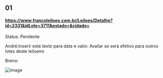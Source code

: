 ## 01 
#### https://www.francoleiloes.com.br/Leiloes/Detalhe?id=2331&idLote=3711&estado=&cidade=

Status: Pendente

André:Inserir este texto para data e valor. Avaliar se será efetivo para outros lotes deste leiloeiro 

Breno:

![image](https://github.com/Apiraja/U.Move_Captacao/assets/137231287/47384c39-1552-4a15-8327-0b34a7538b1c)

